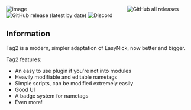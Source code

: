 ![image](https://github.com/1teq/tag2/assets/112202105/bb6aeb7f-4fe8-4484-8835-0dc7ef851651)
⠀⠀⠀⠀⠀⠀⠀⠀⠀⠀⠀⠀⠀⠀⠀⠀⠀⠀⠀⠀⠀⠀⠀⠀⠀⠀![GitHub all releases](https://img.shields.io/github/downloads/1teq/tag2/total?logo=GitHub) ![GitHub release (latest by date)](https://img.shields.io/github/v/release/1teq/tag2?logo=Github) ![Discord](https://img.shields.io/discord/1100275289893912697?logo=Discord&logoColor=%23FFFFFF)



## Information
Tag2 is a modern, simpler adaptation of EasyNick, now better and bigger.

Tag2 features:
- An easy to use plugin if you're not into modules
- Heavily modifiable and editable nametags
- Simple scripts, can be modified extremely easily
- Good UI
- A badge system for nametags
- Even more!
